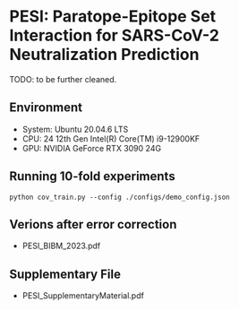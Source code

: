 # PESI: Paratope-Epitope Set Interaction for SARS-CoV-2 Neutralization Prediction

TODO: to be further cleaned.

## Environment
- System: Ubuntu 20.04.6 LTS
- CPU: 24 12th Gen Intel(R) Core(TM) i9-12900KF
- GPU: NVIDIA GeForce RTX 3090 24G

## Running 10-fold experiments

```python cov_train.py --config ./configs/demo_config.json```

## Verions after error correction
- PESI_BIBM_2023.pdf

## Supplementary File

- PESI_SupplementaryMaterial.pdf
